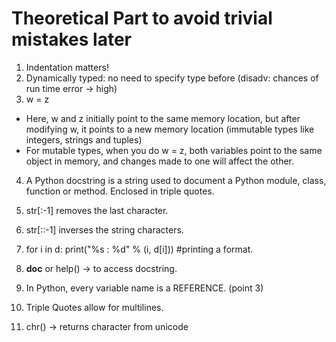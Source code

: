 # Theoretical Part to avoid trivial mistakes later

1. Indentation matters!
2. Dynamically typed: no need to specify type before (disadv: chances of run time error -> high)
3. w = z

- Here, w and z initially point to the same memory location, but after modifying w, it points to a new memory location (immutable types like integers, strings and tuples)
- For mutable types, when you do w = z, both variables point to the same object in memory, and changes made to one will affect the other.

4. A Python docstring is a string used to document a Python module, class, function or method. Enclosed in triple quotes.

5. str[:-1] removes the last character.
6. str[::-1] inverses the string characters.

7. for i in d:
        print("%s : %d" % (i, d[i]))  #printing a format.
8. __doc__ or help() -> to access docstring.

9. In Python, every variable name is a REFERENCE. (point 3)

10. Triple Quotes allow for multilines.

11. chr() -> returns character from unicode
